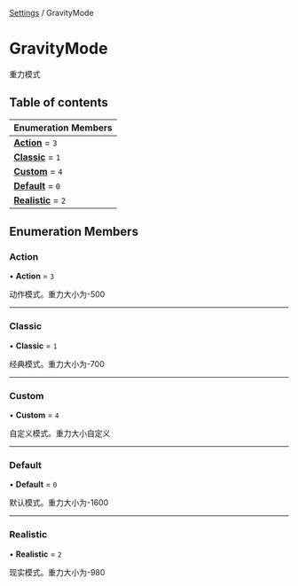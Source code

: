 [Settings](../groups/Core.Settings.md) / GravityMode

# GravityMode <Badge type="tip" text="Enumeration" /> <Score text="GravityMode" />

重力模式

## Table of contents

| Enumeration Members |
| :-----|
| **[Action](mw.GravityMode.md#action)** = ``3`` <br> |
| **[Classic](mw.GravityMode.md#classic)** = ``1`` <br> |
| **[Custom](mw.GravityMode.md#custom)** = ``4`` <br> |
| **[Default](mw.GravityMode.md#default)** = ``0`` <br> |
| **[Realistic](mw.GravityMode.md#realistic)** = ``2`` <br> |

## Enumeration Members

### Action <Score text="Action" /> 

• **Action** = ``3``

动作模式。重力大小为-500

___

### Classic <Score text="Classic" /> 

• **Classic** = ``1``

经典模式。重力大小为-700

___

### Custom <Score text="Custom" /> 

• **Custom** = ``4``

自定义模式。重力大小自定义

___

### Default <Score text="Default" /> 

• **Default** = ``0``

默认模式。重力大小为-1600

___

### Realistic <Score text="Realistic" /> 

• **Realistic** = ``2``

现实模式。重力大小为-980

